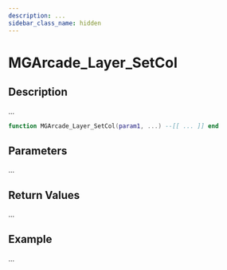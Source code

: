 ```yaml
---
description: ...
sidebar_class_name: hidden
---
```


# MGArcade_Layer_SetCol

## Description

...

```lua
function MGArcade_Layer_SetCol(param1, ...) --[[ ... ]] end
```

## Parameters

...

## Return Values

...

## Example

...

